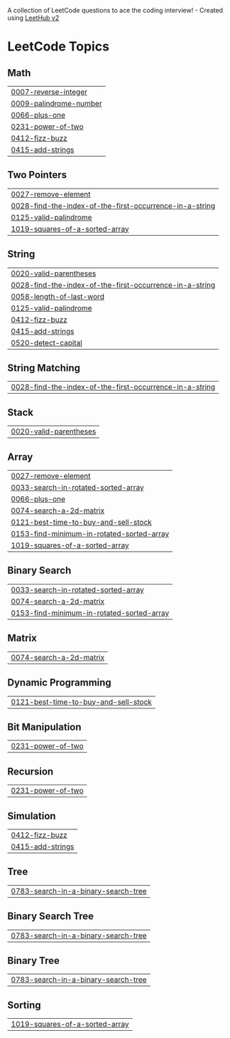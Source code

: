 A collection of LeetCode questions to ace the coding interview! - Created using [LeetHub v2](https://github.com/arunbhardwaj/LeetHub-2.0)
<!---LeetCode Topics Start-->
# LeetCode Topics
## Math
|  |
| ------- |
| [0007-reverse-integer](https://github.com/sivajisivakumar/Leetcode/tree/master/0007-reverse-integer) |
| [0009-palindrome-number](https://github.com/sivajisivakumar/Leetcode/tree/master/0009-palindrome-number) |
| [0066-plus-one](https://github.com/sivajisivakumar/Leetcode/tree/master/0066-plus-one) |
| [0231-power-of-two](https://github.com/sivajisivakumar/Leetcode/tree/master/0231-power-of-two) |
| [0412-fizz-buzz](https://github.com/sivajisivakumar/Leetcode/tree/master/0412-fizz-buzz) |
| [0415-add-strings](https://github.com/sivajisivakumar/Leetcode/tree/master/0415-add-strings) |
## Two Pointers
|  |
| ------- |
| [0027-remove-element](https://github.com/sivajisivakumar/Leetcode/tree/master/0027-remove-element) |
| [0028-find-the-index-of-the-first-occurrence-in-a-string](https://github.com/sivajisivakumar/Leetcode/tree/master/0028-find-the-index-of-the-first-occurrence-in-a-string) |
| [0125-valid-palindrome](https://github.com/sivajisivakumar/Leetcode/tree/master/0125-valid-palindrome) |
| [1019-squares-of-a-sorted-array](https://github.com/sivajisivakumar/Leetcode/tree/master/1019-squares-of-a-sorted-array) |
## String
|  |
| ------- |
| [0020-valid-parentheses](https://github.com/sivajisivakumar/Leetcode/tree/master/0020-valid-parentheses) |
| [0028-find-the-index-of-the-first-occurrence-in-a-string](https://github.com/sivajisivakumar/Leetcode/tree/master/0028-find-the-index-of-the-first-occurrence-in-a-string) |
| [0058-length-of-last-word](https://github.com/sivajisivakumar/Leetcode/tree/master/0058-length-of-last-word) |
| [0125-valid-palindrome](https://github.com/sivajisivakumar/Leetcode/tree/master/0125-valid-palindrome) |
| [0412-fizz-buzz](https://github.com/sivajisivakumar/Leetcode/tree/master/0412-fizz-buzz) |
| [0415-add-strings](https://github.com/sivajisivakumar/Leetcode/tree/master/0415-add-strings) |
| [0520-detect-capital](https://github.com/sivajisivakumar/Leetcode/tree/master/0520-detect-capital) |
## String Matching
|  |
| ------- |
| [0028-find-the-index-of-the-first-occurrence-in-a-string](https://github.com/sivajisivakumar/Leetcode/tree/master/0028-find-the-index-of-the-first-occurrence-in-a-string) |
## Stack
|  |
| ------- |
| [0020-valid-parentheses](https://github.com/sivajisivakumar/Leetcode/tree/master/0020-valid-parentheses) |
## Array
|  |
| ------- |
| [0027-remove-element](https://github.com/sivajisivakumar/Leetcode/tree/master/0027-remove-element) |
| [0033-search-in-rotated-sorted-array](https://github.com/sivajisivakumar/Leetcode/tree/master/0033-search-in-rotated-sorted-array) |
| [0066-plus-one](https://github.com/sivajisivakumar/Leetcode/tree/master/0066-plus-one) |
| [0074-search-a-2d-matrix](https://github.com/sivajisivakumar/Leetcode/tree/master/0074-search-a-2d-matrix) |
| [0121-best-time-to-buy-and-sell-stock](https://github.com/sivajisivakumar/Leetcode/tree/master/0121-best-time-to-buy-and-sell-stock) |
| [0153-find-minimum-in-rotated-sorted-array](https://github.com/sivajisivakumar/Leetcode/tree/master/0153-find-minimum-in-rotated-sorted-array) |
| [1019-squares-of-a-sorted-array](https://github.com/sivajisivakumar/Leetcode/tree/master/1019-squares-of-a-sorted-array) |
## Binary Search
|  |
| ------- |
| [0033-search-in-rotated-sorted-array](https://github.com/sivajisivakumar/Leetcode/tree/master/0033-search-in-rotated-sorted-array) |
| [0074-search-a-2d-matrix](https://github.com/sivajisivakumar/Leetcode/tree/master/0074-search-a-2d-matrix) |
| [0153-find-minimum-in-rotated-sorted-array](https://github.com/sivajisivakumar/Leetcode/tree/master/0153-find-minimum-in-rotated-sorted-array) |
## Matrix
|  |
| ------- |
| [0074-search-a-2d-matrix](https://github.com/sivajisivakumar/Leetcode/tree/master/0074-search-a-2d-matrix) |
## Dynamic Programming
|  |
| ------- |
| [0121-best-time-to-buy-and-sell-stock](https://github.com/sivajisivakumar/Leetcode/tree/master/0121-best-time-to-buy-and-sell-stock) |
## Bit Manipulation
|  |
| ------- |
| [0231-power-of-two](https://github.com/sivajisivakumar/Leetcode/tree/master/0231-power-of-two) |
## Recursion
|  |
| ------- |
| [0231-power-of-two](https://github.com/sivajisivakumar/Leetcode/tree/master/0231-power-of-two) |
## Simulation
|  |
| ------- |
| [0412-fizz-buzz](https://github.com/sivajisivakumar/Leetcode/tree/master/0412-fizz-buzz) |
| [0415-add-strings](https://github.com/sivajisivakumar/Leetcode/tree/master/0415-add-strings) |
## Tree
|  |
| ------- |
| [0783-search-in-a-binary-search-tree](https://github.com/sivajisivakumar/Leetcode/tree/master/0783-search-in-a-binary-search-tree) |
## Binary Search Tree
|  |
| ------- |
| [0783-search-in-a-binary-search-tree](https://github.com/sivajisivakumar/Leetcode/tree/master/0783-search-in-a-binary-search-tree) |
## Binary Tree
|  |
| ------- |
| [0783-search-in-a-binary-search-tree](https://github.com/sivajisivakumar/Leetcode/tree/master/0783-search-in-a-binary-search-tree) |
## Sorting
|  |
| ------- |
| [1019-squares-of-a-sorted-array](https://github.com/sivajisivakumar/Leetcode/tree/master/1019-squares-of-a-sorted-array) |
<!---LeetCode Topics End-->